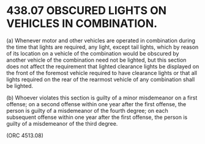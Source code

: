 438.07 OBSCURED LIGHTS ON VEHICLES IN COMBINATION.
==================================================

​(a) Whenever motor and other vehicles are operated in combination
during the time that lights are required, any light, except tail lights,
which by reason of its location on a vehicle of the combination would be
obscured by another vehicle of the combination need not be lighted, but
this section does not affect the requirement that lighted clearance
lights be displayed on the front of the foremost vehicle required to
have clearance lights or that all lights required on the rear of the
rearmost vehicle of any combination shall be lighted.

​(b) Whoever violates this section is guilty of a minor misdemeanor on a
first offense; on a second offense within one year after the first
offense, the person is guilty of a misdemeanor of the fourth degree; on
each subsequent offense within one year after the first offense, the
person is guilty of a misdemeanor of the third degree.

(ORC 4513.08)
